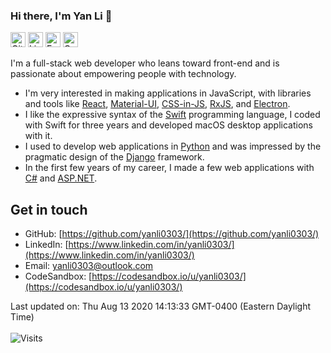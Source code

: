 ### Hi there, I'm Yan Li 👋

<!--SHIELDS_BEGIN-->
[<img alt="GitHub" src="/yanli0303/yanli0303/raw/master/shields/GitHub-yanli0303-icon-only-flat.svg" width="24" height="24" />](https://github.com/yanli0303/)
[<img alt="LinkedIn" src="/yanli0303/yanli0303/raw/master/shields/LinkedIn-yanli0303-icon-only-flat.svg" width="24" height="24" />](https://www.linkedin.com/in/yanli0303/)
[<img alt="Email" src="/yanli0303/yanli0303/raw/master/shields/Email-yanli0303@outlook.com-icon-only-flat.svg" width="24" height="24" />](mailto:yanli0303@outlook.com)
[<img alt="CodeSandbox" src="/yanli0303/yanli0303/raw/master/shields/CodeSandbox-yanli0303-icon-only-flat.svg" width="24" height="24" />](https://codesandbox.io/u/yanli0303/)
<!--SHIELDS_END-->

I'm a full-stack web developer who leans toward front-end and is passionate about empowering people with technology.

- I'm very interested in making applications in JavaScript, with libraries and tools like [React](https://reactjs.org/), [Material-UI](https://material-ui.com/), [CSS-in-JS](https://cssinjs.org/), [RxJS](https://rxjs.dev/), and [Electron](https://www.electronjs.org/).
- I like the expressive syntax of the [Swift](https://swift.org/) programming language, I coded with Swift for three years and developed macOS desktop applications with it.
- I used to develop web applications in [Python](https://www.python.org/) and was impressed by the pragmatic design of the [Django](https://www.djangoproject.com/) framework.
- In the first few years of my career, I made a few web applications with [C#](https://docs.microsoft.com/en-us/dotnet/csharp/) and [ASP.NET](https://dotnet.microsoft.com/apps/aspnet).

## Get in touch

<!--GET_IN_TOUCH_BEGIN-->
- GitHub: [https://github.com/yanli0303/](https://github.com/yanli0303/)
- LinkedIn: [https://www.linkedin.com/in/yanli0303/](https://www.linkedin.com/in/yanli0303/)
- Email: [yanli0303@outlook.com](mailto:yanli0303@outlook.com)
- CodeSandbox: [https://codesandbox.io/u/yanli0303/](https://codesandbox.io/u/yanli0303/)
<!--GET_IN_TOUCH_END-->
  Last updated on: Thu Aug 13 2020 14:13:33 GMT-0400 (Eastern Daylight Time)
  <br/>
  <br/>
  ![Visits](https://enhrg2qpogcatw6.m.pipedream.net)
